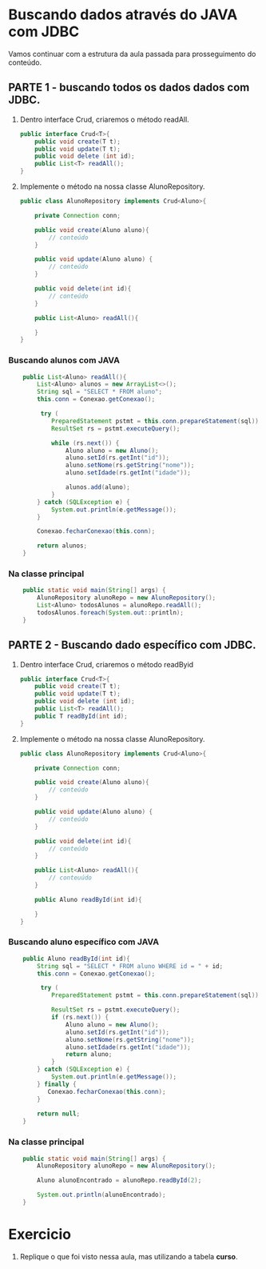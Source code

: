 # Buscando dados através do JAVA com JDBC
Vamos continuar com a estrutura da aula passada para prosseguimento do conteúdo.

## PARTE 1 - buscando todos os dados dados com JDBC.
1. Dentro interface Crud, criaremos o método readAll.
	```java
	public interface Crud<T>{
		public void create(T t);
		public void update(T t);
		public void delete (int id);
		public List<T> readAll();
	}
	```
2. Implemente o método na nossa classe AlunoRepository.
	```java
	public class AlunoRepository implements Crud<Aluno>{

		private Connection conn;

		public void create(Aluno aluno){
			// conteúdo
		}

		public void update(Aluno aluno) {
			// conteúdo
		}

		public void delete(int id){
			// conteúdo
		}

		public List<Aluno> readAll(){

		}
	}
	```

### Buscando alunos com JAVA
```java
	public List<Aluno> readAll(){
		List<Aluno> alunos = new ArrayList<>();
		String sql = "SELECT * FROM aluno";
		this.conn = Conexao.getConexao();

		 try (
			PreparedStatement pstmt = this.conn.prepareStatement(sql)) {
			ResultSet rs = pstmt.executeQuery();

			while (rs.next()) {
				Aluno aluno = new Aluno();
				aluno.setId(rs.getInt("id"));
				aluno.setNome(rs.getString("nome"));
				aluno.setIdade(rs.getInt("idade"));

				alunos.add(aluno);
			}
		} catch (SQLException e) {
			System.out.println(e.getMessage());
   		}

        Conexao.fecharConexao(this.conn);

		return alunos;
	}
```

### Na classe principal
```java
	public static void main(String[] args) {
        AlunoRepository alunoRepo = new AlunoRepository();
		List<Aluno> todosAlunos = alunoRepo.readAll();
		todosAlunos.foreach(System.out::println);
    }
```

## PARTE 2 - Buscando dado específico com JDBC.
1. Dentro interface Crud, criaremos o método readByid
	```java
	public interface Crud<T>{
		public void create(T t);
		public void update(T t);
		public void delete (int id);
		public List<T> readAll();
		public T readById(int id);
	}
	```
2. Implemente o método na nossa classe AlunoRepository.
	```java
	public class AlunoRepository implements Crud<Aluno>{

		private Connection conn;

		public void create(Aluno aluno){
			// conteúdo
		}

		public void update(Aluno aluno) {
			// conteúdo
		}

		public void delete(int id){
			// conteúdo
		}

		public List<Aluno> readAll(){
			// conteuúdo
		}

		public Aluno readById(int id){

		}
	}
	```

### Buscando aluno específico com JAVA
```java
	public Aluno readById(int id){
		String sql = "SELECT * FROM aluno WHERE id = " + id;
		this.conn = Conexao.getConexao();

		 try (
			PreparedStatement pstmt = this.conn.prepareStatement(sql)) {

			ResultSet rs = pstmt.executeQuery();
			if (rs.next()) {
				Aluno aluno = new Aluno();
				aluno.setId(rs.getInt("id"));
				aluno.setNome(rs.getString("nome"));
				aluno.setIdade(rs.getInt("idade"));
				return aluno;
			}
		} catch (SQLException e) {
			System.out.println(e.getMessage());
   		} finally {
           Conexao.fecharConexao(this.conn);
       	}
		
		return null;
	}
```

### Na classe principal
```java
	public static void main(String[] args) {
        AlunoRepository alunoRepo = new AlunoRepository();

       	Aluno alunoEncontrado = alunoRepo.readById(2);

		System.out.println(alunoEncontrado);
    }
```

# Exercicio
1. Replique o que foi visto nessa aula, mas utilizando a tabela **curso**.